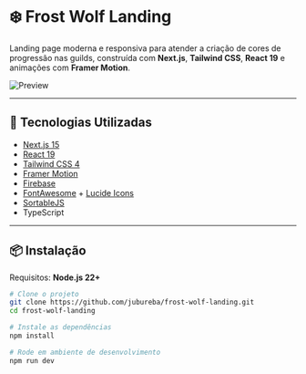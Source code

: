 # ❄️ Frost Wolf Landing

Landing page moderna e responsiva para atender a criação de cores de progressão nas guilds, construída com **Next.js**, **Tailwind CSS**, **React 19** e animações com **Framer Motion**. 

![Preview](https://github.com/user-attachments/assets/68c74353-ea45-4cfd-94e1-b5b0bf9ca328)

---

## 🚀 Tecnologias Utilizadas

- [Next.js 15](https://nextjs.org/)
- [React 19](https://react.dev/)
- [Tailwind CSS 4](https://tailwindcss.com/)
- [Framer Motion](https://www.framer.com/motion/)
- [Firebase](https://firebase.google.com/)
- [FontAwesome](https://fontawesome.com/) + [Lucide Icons](https://lucide.dev/)
- [SortableJS](https://github.com/SortableJS/Sortable)
- TypeScript

---

## 📦 Instalação

Requisitos: **Node.js 22+**

```bash
# Clone o projeto
git clone https://github.com/jubureba/frost-wolf-landing.git
cd frost-wolf-landing

# Instale as dependências
npm install

# Rode em ambiente de desenvolvimento
npm run dev
